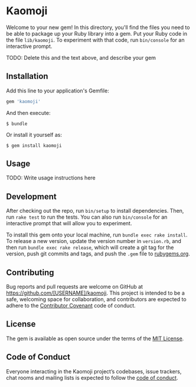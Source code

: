 # Kaomoji

Welcome to your new gem! In this directory, you'll find the files you need to be able to package up your Ruby library into a gem. Put your Ruby code in the file `lib/kaomoji`. To experiment with that code, run `bin/console` for an interactive prompt.

TODO: Delete this and the text above, and describe your gem

## Installation

Add this line to your application's Gemfile:

```ruby
gem 'kaomoji'
```

And then execute:

    $ bundle

Or install it yourself as:

    $ gem install kaomoji

## Usage

TODO: Write usage instructions here

## Development

After checking out the repo, run `bin/setup` to install dependencies. Then, run `rake test` to run the tests. You can also run `bin/console` for an interactive prompt that will allow you to experiment.

To install this gem onto your local machine, run `bundle exec rake install`. To release a new version, update the version number in `version.rb`, and then run `bundle exec rake release`, which will create a git tag for the version, push git commits and tags, and push the `.gem` file to [rubygems.org](https://rubygems.org).

## Contributing

Bug reports and pull requests are welcome on GitHub at https://github.com/[USERNAME]/kaomoji. This project is intended to be a safe, welcoming space for collaboration, and contributors are expected to adhere to the [Contributor Covenant](http://contributor-covenant.org) code of conduct.

## License

The gem is available as open source under the terms of the [MIT License](https://opensource.org/licenses/MIT).

## Code of Conduct

Everyone interacting in the Kaomoji project’s codebases, issue trackers, chat rooms and mailing lists is expected to follow the [code of conduct](https://github.com/[USERNAME]/kaomoji/blob/master/CODE_OF_CONDUCT.md).
